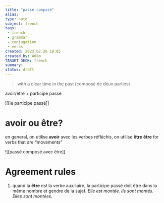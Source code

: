 ```yaml
---
title: "passé composé"
alias: 
type: note
subject: french
tags:
 - french
 - grammar
 - conjugation
 - verbs
created: 2023.02.20 10:05
created_by: Ádám
TARGET DECK: french
summary: 
status: draft 
---
```

>with a clear time in the past
>(composé de deux parties)

avoir/être + participe passé

![[le participe passé]]

# avoir ou être?
en general, on utilise **avoir**
avec les verbes réfléchis, on utilise **être**
**être** for verbs that are “movements”

![[passé composé avec être]]

# Agreement rules
1. quand la **être** est la verbe auxiliaire, la participe passé doit être dans la même nombre et gendre de la sujet.
	*Elle est montée.*
	*Ils sont montés.*
	*Elles sont montées.*